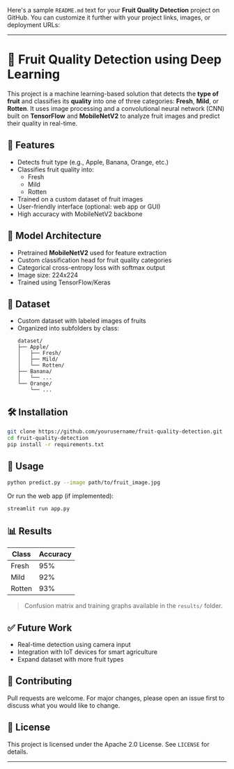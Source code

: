 Here's a sample `README.md` text for your **Fruit Quality Detection** project on GitHub. You can customize it further with your project links, images, or deployment URLs:

---

# 🍎 Fruit Quality Detection using Deep Learning

This project is a machine learning-based solution that detects the **type of fruit** and classifies its **quality** into one of three categories: **Fresh**, **Mild**, or **Rotten**. It uses image processing and a convolutional neural network (CNN) built on **TensorFlow** and **MobileNetV2** to analyze fruit images and predict their quality in real-time.

## 🚀 Features

- Detects fruit type (e.g., Apple, Banana, Orange, etc.)
- Classifies fruit quality into:
  - Fresh
  - Mild
  - Rotten
- Trained on a custom dataset of fruit images
- User-friendly interface (optional: web app or GUI)
- High accuracy with MobileNetV2 backbone

## 🧠 Model Architecture

- Pretrained **MobileNetV2** used for feature extraction
- Custom classification head for fruit quality categories
- Categorical cross-entropy loss with softmax output
- Image size: 224x224
- Trained using TensorFlow/Keras

## 📂 Dataset

- Custom dataset with labeled images of fruits
- Organized into subfolders by class:
  ```
  dataset/
  ├── Apple/
  │   ├── Fresh/
  │   ├── Mild/
  │   └── Rotten/
  ├── Banana/
  │   └── ...
  └── Orange/
      └── ...
  ```

## 🛠️ Installation

```bash
git clone https://github.com/yourusername/fruit-quality-detection.git
cd fruit-quality-detection
pip install -r requirements.txt
```

## 🧪 Usage

```bash
python predict.py --image path/to/fruit_image.jpg
```

Or run the web app (if implemented):

```bash
streamlit run app.py
```

## 📊 Results

| Class      | Accuracy |
|------------|----------|
| Fresh      | 95%      |
| Mild       | 92%      |
| Rotten     | 93%      |

> Confusion matrix and training graphs available in the `results/` folder.

## ✅ Future Work

- Real-time detection using camera input
- Integration with IoT devices for smart agriculture
- Expand dataset with more fruit types

## 🤝 Contributing

Pull requests are welcome. For major changes, please open an issue first to discuss what you would like to change.

## 📃 License

This project is licensed under the Apache 2.0 License. See `LICENSE` for details.

---
